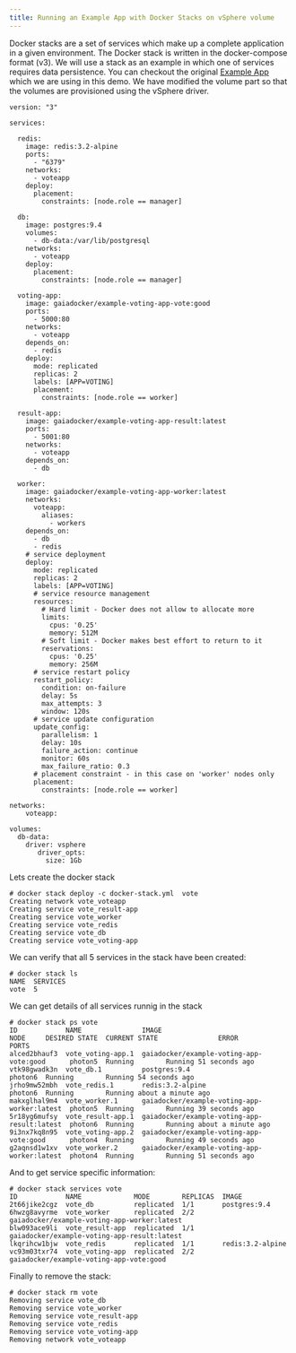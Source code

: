 ```yaml
---
title: Running an Example App with Docker Stacks on vSphere volume
---
```



Docker stacks are a set of services which make up a complete application in a given environment. The Docker stack is written in the docker-compose format (v3). We will use a stack as an example in which one of services requires data persistence. You can checkout the original [Example App](https://github.com/docker/example-voting-app) which we are using in this demo. We have modified the volume part so that the volumes are provisioned using the vSphere driver.

```
version: "3"

services:

  redis:
    image: redis:3.2-alpine
    ports:
      - "6379"
    networks:
      - voteapp
    deploy:
      placement:
        constraints: [node.role == manager]

  db:
    image: postgres:9.4
    volumes:
      - db-data:/var/lib/postgresql
    networks:
      - voteapp
    deploy:
      placement:
        constraints: [node.role == manager]

  voting-app:
    image: gaiadocker/example-voting-app-vote:good
    ports:
      - 5000:80
    networks:
      - voteapp
    depends_on:
      - redis
    deploy:
      mode: replicated
      replicas: 2
      labels: [APP=VOTING]
      placement:
        constraints: [node.role == worker]

  result-app:
    image: gaiadocker/example-voting-app-result:latest
    ports:
      - 5001:80
    networks:
      - voteapp
    depends_on:
      - db

  worker:
    image: gaiadocker/example-voting-app-worker:latest
    networks:
      voteapp:
        aliases:
          - workers
    depends_on:
      - db
      - redis
    # service deployment
    deploy:
      mode: replicated
      replicas: 2
      labels: [APP=VOTING]
      # service resource management
      resources:
        # Hard limit - Docker does not allow to allocate more
        limits:
          cpus: '0.25'
          memory: 512M
        # Soft limit - Docker makes best effort to return to it
        reservations:
          cpus: '0.25'
          memory: 256M
      # service restart policy
      restart_policy:
        condition: on-failure
        delay: 5s
        max_attempts: 3
        window: 120s
      # service update configuration
      update_config:
        parallelism: 1
        delay: 10s
        failure_action: continue
        monitor: 60s
        max_failure_ratio: 0.3
      # placement constraint - in this case on 'worker' nodes only
      placement:
        constraints: [node.role == worker]

networks:
    voteapp:

volumes:
  db-data:
    driver: vsphere
       driver_opts:
         size: 1Gb
```

Lets create the docker stack

```
# docker stack deploy -c docker-stack.yml  vote
Creating network vote_voteapp
Creating service vote_result-app
Creating service vote_worker
Creating service vote_redis
Creating service vote_db
Creating service vote_voting-app
```
We can verify that all 5 services in the stack have been created:


```
# docker stack ls
NAME  SERVICES
vote  5
```

We can get details of all services runnig in the stack


```
# docker stack ps vote
ID            NAME               IMAGE                                        NODE     DESIRED STATE  CURRENT STATE               ERROR                      PORTS
alced2bhauf3  vote_voting-app.1  gaiadocker/example-voting-app-vote:good      photon5  Running        Running 51 seconds ago
vtk98gwadk3n  vote_db.1          postgres:9.4                                 photon6  Running        Running 54 seconds ago
jrho9mw52mbh  vote_redis.1       redis:3.2-alpine                             photon6  Running        Running about a minute ago
makxglhal9m4  vote_worker.1      gaiadocker/example-voting-app-worker:latest  photon5  Running        Running 39 seconds ago
5r18yg6mufsy  vote_result-app.1  gaiadocker/example-voting-app-result:latest  photon6  Running        Running about a minute ago
9i3nx7kq8n95  vote_voting-app.2  gaiadocker/example-voting-app-vote:good      photon4  Running        Running 49 seconds ago
g2aqnsd1w1xv  vote_worker.2      gaiadocker/example-voting-app-worker:latest  photon4  Running        Running 51 seconds ago
```

And to get service specific information:

```
# docker stack services vote
ID            NAME             MODE        REPLICAS  IMAGE
2t66jike2cgz  vote_db          replicated  1/1       postgres:9.4
6hwzg8avyrme  vote_worker      replicated  2/2       gaiadocker/example-voting-app-worker:latest
blw093ace9li  vote_result-app  replicated  1/1       gaiadocker/example-voting-app-result:latest
lkqrihcw1bjw  vote_redis       replicated  1/1       redis:3.2-alpine
vc93m03txr74  vote_voting-app  replicated  2/2       gaiadocker/example-voting-app-vote:good
```

Finally to remove the stack:

```
# docker stack rm vote
Removing service vote_db
Removing service vote_worker
Removing service vote_result-app
Removing service vote_redis
Removing service vote_voting-app
Removing network vote_voteapp
```
